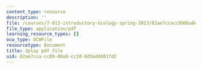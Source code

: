 ```yaml
---
content_type: resource
description: ''
file: /courses/7-013-introductory-biology-spring-2013/82ae7ccacc898ba8cc2d8d3ad4081fd2_dKLkXQEN9XU.pdf
file_type: application/pdf
learning_resource_types: []
ocw_type: OCWFile
resourcetype: Document
title: 3play pdf file
uid: 82ae7cca-cc89-8ba8-cc2d-8d3ad4081fd2
---
```

